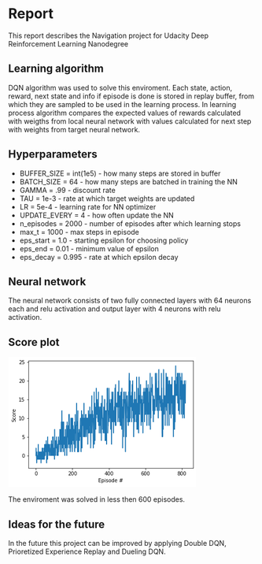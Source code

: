 # Report

This report describes the Navigation project for Udacity Deep Reinforcement Learning Nanodegree

## Learning algorithm

DQN algorithm was used to solve this enviroment. Each state, action, reward, next state and info if episode is done is stored in replay buffer, from which they are sampled to be used in the learning process. In learning process algorithm compares the expected values of rewards calculated with weigths from local neural network with values calculated for next step with weights from target neural network.

## Hyperparameters

* BUFFER_SIZE = int(1e5) - how many steps are stored in buffer
* BATCH_SIZE = 64 - how many steps are batched in training the NN
* GAMMA = .99 - discount rate
* TAU = 1e-3 - rate at which target weights are updated
* LR = 5e-4 - learning rate for NN optimizer
* UPDATE_EVERY = 4 - how often update the NN
* n_episodes = 2000 - number of episodes after which learning stops
* max_t = 1000 - max steps in episode
* eps_start = 1.0 - starting epsilon for choosing policy
* eps_end = 0.01 - minimum value of epsilon
* eps_decay = 0.995 - rate at which epsilon decay

## Neural network

The neural network consists of two fully connected layers with 64 neurons each and relu activation and output layer with 4 neurons with relu activation.

## Score plot

![plot](reward_per_episode.png)

The enviroment was solved in less then 600 episodes.

## Ideas for the future

In the future this project can be improved by applying Double DQN, Prioretized Experience Replay and Dueling DQN.
